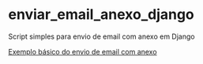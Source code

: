 # enviar_email_anexo_django
Script simples para envio de email com anexo em Django


[Exemplo básico do envio de email com anexo](https://www.youtube.com/watch?v=Rt7WLQlEUxw)